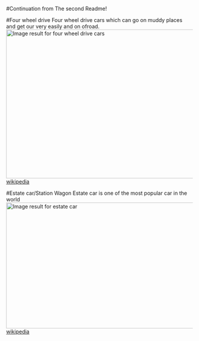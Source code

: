 #Continuation from The second Readme!

#Four wheel drive
Four wheel drive cars which can go on muddy places and get our very easily and on ofroad.
<img class="irc_mi" src="https://media.ed.edmunds-media.com/jeep/wrangler/2019/fe/2019_jeep_wrangler_r34_fe_905181_717.jpg" width="602" height="401" style="" alt="Image result for four wheel drive cars">[wikipedia](https://en.wikipedia.org/wiki/Four-wheel_drive)


#Estate car/Station Wagon
Estate car is one of the most popular car in the world
<img class="irc_mi" src="https://cdn1.buyacar.co.uk/sites/buyacar/files/styles/w860/public/2017_volvo_v90_ftq_dynamic.jpg?itok=hulr7ZcJ" alt="Image result for estate car" width="602" height="339" style="">
[wikipedia](https://en.wikipedia.org/wiki/Station_wagon)
